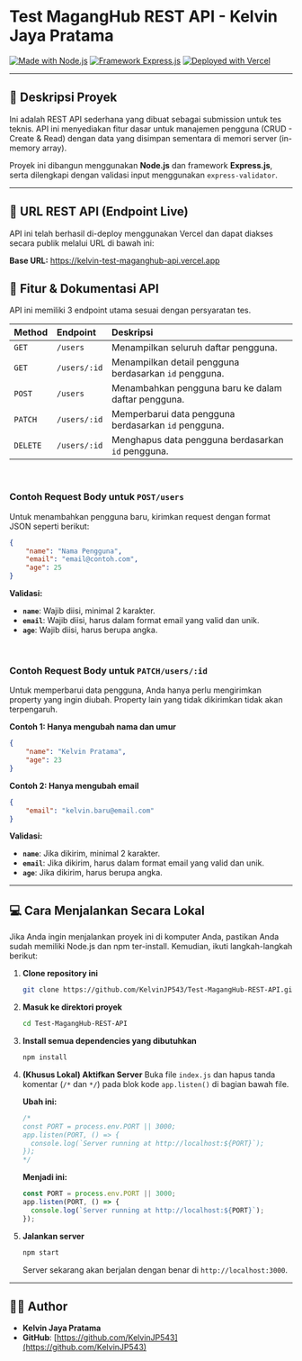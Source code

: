# Test MagangHub REST API - Kelvin Jaya Pratama

[![Made with Node.js](https://img.shields.io/badge/Node.js-339933?style=for-the-badge&logo=nodedotjs&logoColor=white)](https://nodejs.org/)
[![Framework Express.js](https://img.shields.io/badge/Express.js-000000?style=for-the-badge&logo=express&logoColor=white)](https://expressjs.com/)
[![Deployed with Vercel](https://img.shields.io/badge/Vercel-000000?style=for-the-badge&logo=vercel&logoColor=white)](https://vercel.com/)

---

## 📝 Deskripsi Proyek

Ini adalah REST API sederhana yang dibuat sebagai submission untuk tes teknis. API ini menyediakan fitur dasar untuk manajemen pengguna (CRUD - Create & Read) dengan data yang disimpan sementara di memori server (in-memory array).

Proyek ini dibangun menggunakan **Node.js** dan framework **Express.js**, serta dilengkapi dengan validasi input menggunakan `express-validator`.

---

## 🚀 URL REST API (Endpoint Live)

API ini telah berhasil di-deploy menggunakan Vercel dan dapat diakses secara publik melalui URL di bawah ini:

**Base URL:**
https://kelvin-test-maganghub-api.vercel.app

## 📖 Fitur & Dokumentasi API

API ini memiliki 3 endpoint utama sesuai dengan persyaratan tes.

| Method | Endpoint | Deskripsi |
| :--- | :--- | :--- |
| `GET` | `/users` | Menampilkan seluruh daftar pengguna. |
| `GET` | `/users/:id` | Menampilkan detail pengguna berdasarkan `id` pengguna. |
| `POST` | `/users` | Menambahkan pengguna baru ke dalam daftar pengguna. |
| `PATCH` | `/users/:id` | Memperbarui data pengguna berdasarkan `id` pengguna. |
| `DELETE`| `/users/:id` | Menghapus data pengguna berdasarkan `id` pengguna. |

<br>

### Contoh Request Body untuk `POST/users`

Untuk menambahkan pengguna baru, kirimkan request dengan format JSON seperti berikut:

```json
{
    "name": "Nama Pengguna",
    "email": "email@contoh.com",
    "age": 25
}
```

**Validasi:**
* **`name`**: Wajib diisi, minimal 2 karakter.
* **`email`**: Wajib diisi, harus dalam format email yang valid dan unik.
* **`age`**: Wajib diisi, harus berupa angka.

<br>

### Contoh Request Body untuk `PATCH/users/:id`

Untuk memperbarui data pengguna, Anda hanya perlu mengirimkan property yang ingin diubah. Property lain yang tidak dikirimkan tidak akan terpengaruh.

**Contoh 1: Hanya mengubah nama dan umur**
```json
{
    "name": "Kelvin Pratama",
    "age": 23
}
```

**Contoh 2: Hanya mengubah email**
```json
{
    "email": "kelvin.baru@email.com"
}
```

**Validasi:**
* **`name`**: Jika dikirim, minimal 2 karakter.
* **`email`**: Jika dikirim, harus dalam format email yang valid dan unik.
* **`age`**: Jika dikirim, harus berupa angka.

---

## 💻 Cara Menjalankan Secara Lokal

Jika Anda ingin menjalankan proyek ini di komputer Anda, pastikan Anda sudah memiliki Node.js dan npm ter-install. Kemudian, ikuti langkah-langkah berikut:

1.  **Clone repository ini**
    ```bash
    git clone https://github.com/KelvinJP543/Test-MagangHub-REST-API.git
    ```

2.  **Masuk ke direktori proyek**
    ```bash
    cd Test-MagangHub-REST-API
    ```

3.  **Install semua dependencies yang dibutuhkan**
    ```bash
    npm install
    ```

4.  **(Khusus Lokal) Aktifkan Server**
    Buka file `index.js` dan hapus tanda komentar (`/*` dan `*/`) pada blok kode `app.listen()` di bagian bawah file.

    **Ubah ini:**
    ```javascript
    /*
    const PORT = process.env.PORT || 3000;
    app.listen(PORT, () => {
      console.log(`Server running at http://localhost:${PORT}`);
    });
    */
    ```
    **Menjadi ini:**
    ```javascript
    const PORT = process.env.PORT || 3000;
    app.listen(PORT, () => {
      console.log(`Server running at http://localhost:${PORT}`);
    });
    ```

5.  **Jalankan server**
    ```bash
    npm start
    ```
    Server sekarang akan berjalan dengan benar di `http://localhost:3000`.
    
---

## 👨‍💻 Author

* **Kelvin Jaya Pratama**
* **GitHub**: [https://github.com/KelvinJP543](https://github.com/KelvinJP543)




